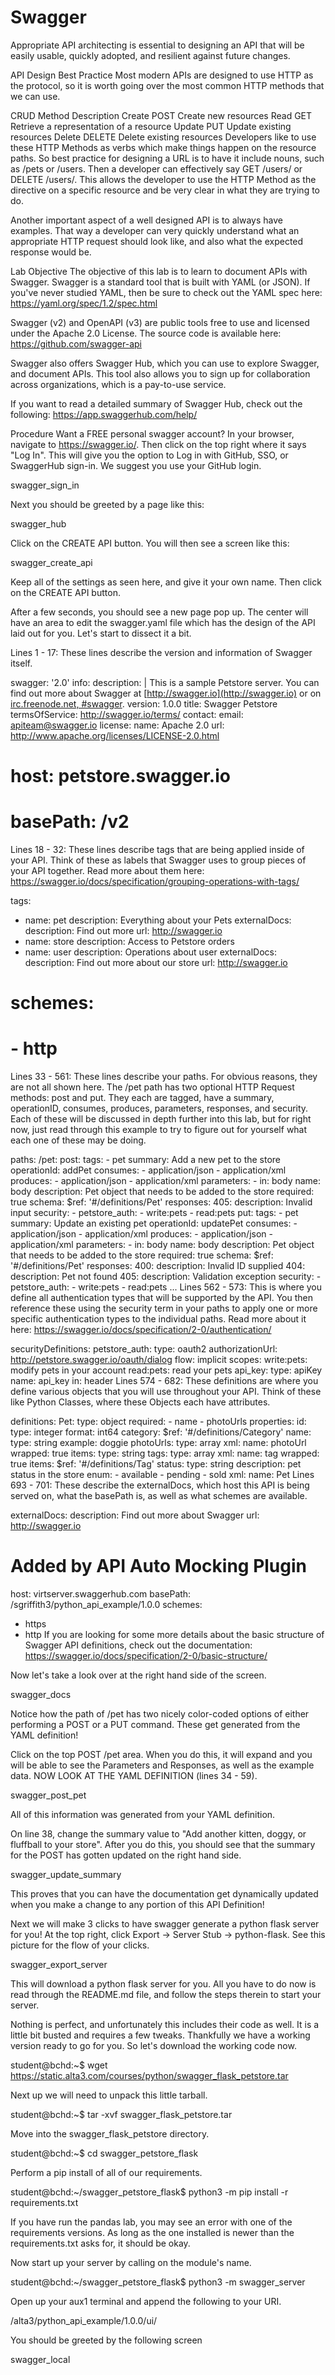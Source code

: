 # Swagger
Appropriate API architecting is essential to designing an API that will be easily usable, quickly adopted, and resilient against future changes.

API Design Best Practice
Most modern APIs are designed to use HTTP as the protocol, so it is worth going over the most common HTTP methods that we can use.

CRUD	Method	Description
Create	POST	Create new resources
Read	GET	Retrieve a representation of a resource
Update	PUT	Update existing resources
Delete	DELETE	Delete existing resources
Developers like to use these HTTP Methods as verbs which make things happen on the resource paths. So best practice for designing a URL is to have it include nouns, such as /pets or /users. Then a developer can effectively say GET /users/<username> or DELETE /users/<username>. This allows the developer to use the HTTP Method as the directive on a specific resource and be very clear in what they are trying to do.

Another important aspect of a well designed API is to always have examples. That way a developer can very quickly understand what an appropriate HTTP request should look like, and also what the expected response would be.

Lab Objective
The objective of this lab is to learn to document APIs with Swagger. Swagger is a standard tool that is built with YAML (or JSON). If you've never studied YAML, then be sure to check out the YAML spec here: https://yaml.org/spec/1.2/spec.html

Swagger (v2) and OpenAPI (v3) are public tools free to use and licensed under the Apache 2.0 License. The source code is available here: https://github.com/swagger-api

Swagger also offers Swagger Hub, which you can use to explore Swagger, and document APIs. This tool also allows you to sign up for collaboration across organizations, which is a pay-to-use service.

If you want to read a detailed summary of Swagger Hub, check out the following: https://app.swaggerhub.com/help/

Procedure
Want a FREE personal swagger account? In your browser, navigate to https://swagger.io/. Then click on the top right where it says "Log In". This will give you the option to Log in with GitHub, SSO, or SwaggerHub sign-in. We suggest you use your GitHub login.

swagger_sign_in

Next you should be greeted by a page like this:

swagger_hub

Click on the CREATE API button. You will then see a screen like this:

swagger_create_api

Keep all of the settings as seen here, and give it your own name. Then click on the CREATE API button.

After a few seconds, you should see a new page pop up. The center will have an area to edit the swagger.yaml file which has the design of the API laid out for you. Let's start to dissect it a bit.

Lines 1 - 17: These lines describe the version and information of Swagger itself.


swagger: '2.0'
info:
  description: |
    This is a sample Petstore server.  You can find
    out more about Swagger at
    [http://swagger.io](http://swagger.io) or on
    [irc.freenode.net, #swagger](http://swagger.io/irc/).
  version: 1.0.0
  title: Swagger Petstore
  termsOfService: http://swagger.io/terms/
  contact:
    email: apiteam@swagger.io
  license:
    name: Apache 2.0
    url: http://www.apache.org/licenses/LICENSE-2.0.html
# host: petstore.swagger.io
# basePath: /v2
Lines 18 - 32: These lines describe tags that are being applied inside of your API. Think of these as labels that Swagger uses to group pieces of your API together. Read more about them here: https://swagger.io/docs/specification/grouping-operations-with-tags/


tags:
- name: pet
  description: Everything about your Pets
  externalDocs:
    description: Find out more
    url: http://swagger.io
- name: store
  description: Access to Petstore orders
- name: user
  description: Operations about user
  externalDocs:
    description: Find out more about our store
    url: http://swagger.io
# schemes:
# - http
Lines 33 - 561: These lines describe your paths. For obvious reasons, they are not all shown here. The /pet path has two optional HTTP Request methods: post and put. They each are tagged, have a summary, operationID, consumes, produces, parameters, responses, and security. Each of these will be discussed in depth further into this lab, but for right now, just read through this example to try to figure out for yourself what each one of these may be doing.


paths:
  /pet:
    post:
      tags:
      - pet
      summary: Add a new pet to the store
      operationId: addPet
      consumes:
      - application/json
      - application/xml
      produces:
      - application/json
      - application/xml
      parameters:
      - in: body
        name: body
        description: Pet object that needs to be added to the store
        required: true
        schema:
          $ref: '#/definitions/Pet'
      responses:
        405:
          description: Invalid input
      security:
      - petstore_auth:
        - write:pets
        - read:pets
    put:
      tags:
      - pet
      summary: Update an existing pet
      operationId: updatePet
      consumes:
      - application/json
      - application/xml
      produces:
      - application/json
      - application/xml
      parameters:
      - in: body
        name: body
        description: Pet object that needs to be added to the store
        required: true
        schema:
          $ref: '#/definitions/Pet'
      responses:
        400:
          description: Invalid ID supplied
        404:
          description: Pet not found
        405:
          description: Validation exception
      security:
      - petstore_auth:
        - write:pets
        - read:pets
      ...
Lines 562 - 573: This is where you define all authentication types that will be supported by the API. You then reference these using the security term in your paths to apply one or more specific authentication types to the individual paths. Read more about it here: https://swagger.io/docs/specification/2-0/authentication/


securityDefinitions:
  petstore_auth:
    type: oauth2
    authorizationUrl: http://petstore.swagger.io/oauth/dialog
    flow: implicit
    scopes:
      write:pets: modify pets in your account
      read:pets: read your pets
  api_key:
    type: apiKey
    name: api_key
    in: header
Lines 574 - 682: These definitions are where you define various objects that you will use throughout your API. Think of these like Python Classes, where these Objects each have attributes.


definitions:
  Pet:
    type: object
    required:
    - name
    - photoUrls
    properties:
      id:
        type: integer
        format: int64
      category:
        $ref: '#/definitions/Category'
      name:
        type: string
        example: doggie
      photoUrls:
        type: array
        xml:
          name: photoUrl
          wrapped: true
        items:
          type: string
      tags:
        type: array
        xml:
          name: tag
          wrapped: true
        items:
          $ref: '#/definitions/Tag'
      status:
        type: string
        description: pet status in the store
        enum:
        - available
        - pending
        - sold
    xml:
      name: Pet
Lines 693 - 701: These describe the externalDocs, which host this API is being served on, what the basePath is, as well as what schemes are available.


externalDocs:
  description: Find out more about Swagger
  url: http://swagger.io
# Added by API Auto Mocking Plugin
host: virtserver.swaggerhub.com
basePath: /sgriffith3/python_api_example/1.0.0
schemes:
 - https
 - http
If you are looking for some more details about the basic structure of Swagger API definitions, check out the documentation: https://swagger.io/docs/specification/2-0/basic-structure/

Now let's take a look over at the right hand side of the screen.

swagger_docs

Notice how the path of /pet has two nicely color-coded options of either performing a POST or a PUT command. These get generated from the YAML definition!

Click on the top POST /pet area. When you do this, it will expand and you will be able to see the Parameters and Responses, as well as the example data. NOW LOOK AT THE YAML DEFINITION (lines 34 - 59).

swagger_post_pet

All of this information was generated from your YAML definition.

On line 38, change the summary value to "Add another kitten, doggy, or fluffball to your store". After you do this, you should see that the summary for the POST has gotten updated on the right hand side.

swagger_update_summary

This proves that you can have the documentation get dynamically updated when you make a change to any portion of this API Definition!

Next we will make 3 clicks to have swagger generate a python flask server for you! At the top right, click Export -> Server Stub -> python-flask. See this picture for the flow of your clicks.

swagger_export_server

This will download a python flask server for you. All you have to do now is read through the README.md file, and follow the steps therein to start your server.

Nothing is perfect, and unfortunately this includes their code as well. It is a little bit busted and requires a few tweaks. Thankfully we have a working version ready to go for you. So let's download the working code now.

student@bchd:~$ wget https://static.alta3.com/courses/python/swagger_flask_petstore.tar

Next up we will need to unpack this little tarball.

student@bchd:~$ tar -xvf swagger_flask_petstore.tar

Move into the swagger_flask_petstore directory.

student@bchd:~$ cd swagger_petstore_flask

Perform a pip install of all of our requirements.

student@bchd:~/swagger_petstore_flask$ python3 -m pip install -r requirements.txt

If you have run the pandas lab, you may see an error with one of the requirements versions. As long as the one installed is newer than the requirements.txt asks for, it should be okay.

Now start up your server by calling on the module's name.

student@bchd:~/swagger_petstore_flask$ python3 -m swagger_server

Open up your aux1 terminal and append the following to your URI.

/alta3/python_api_example/1.0.0/ui/

You should be greeted by the following screen

swagger_local


